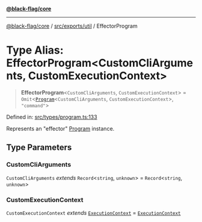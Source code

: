 [**@black-flag/core**](../../../../README.md)

***

[@black-flag/core](../../../../README.md) / [src/exports/util](../README.md) / EffectorProgram

# Type Alias: EffectorProgram\<CustomCliArguments, CustomExecutionContext\>

> **EffectorProgram**\<`CustomCliArguments`, `CustomExecutionContext`\> = `Omit`\<[`Program`](Program.md)\<`CustomCliArguments`, `CustomExecutionContext`\>, `"command"`\>

Defined in: [src/types/program.ts:133](https://github.com/Xunnamius/black-flag/blob/7a70c7e44633bf3b15b0662ce212ece66de038c8/src/types/program.ts#L133)

Represents an "effector" [Program](Program.md) instance.

## Type Parameters

### CustomCliArguments

`CustomCliArguments` *extends* `Record`\<`string`, `unknown`\> = `Record`\<`string`, `unknown`\>

### CustomExecutionContext

`CustomExecutionContext` *extends* [`ExecutionContext`](ExecutionContext.md) = [`ExecutionContext`](ExecutionContext.md)
